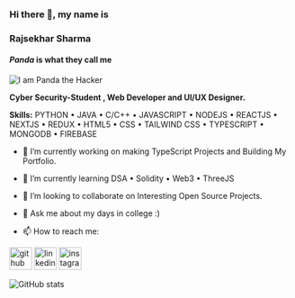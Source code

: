 ### Hi there 👋, my name is 
### Rajsekhar Sharma
#### ***Panda*** is what they call me
![I am Panda the Hacker](https://c.tenor.com/lNtmoshuUI8AAAAi/bahroo-hacker.gif)

**Cyber Security-Student , Web Developer and UI/UX Designer.**

**Skills:** PYTHON • JAVA • C/C++ • JAVASCRIPT • NODEJS • REACTJS • NEXTJS • REDUX • HTML5 • CSS • TAILWIND CSS • TYPESCRIPT • MONGODB • FIREBASE

- 🔭 I’m currently working on making TypeScript Projects and Building My Portfolio. 
- 🌱 I’m currently learning DSA • Solidity • Web3 • ThreeJS 
- 👯 I’m looking to collaborate on Interesting Open Source Projects. 
- 💬 Ask me about my days in college :) 


- 📫 How to reach me:

[<img src="https://img.icons8.com/color/50/ffffff/linkedin.png" alt='github' height='40'>](https://www.linkedin.com/in/hrs2306/)  [<img src="https://img.icons8.com/color/48/ffffff/instagram-new--v1.png" alt='linkedin' height='40'>](https://www.instagram.com/the_raj_you_know/)  [<img src="https://img.icons8.com/color/48/000000/gmail-new.png" alt='instagram' height='40'>](mailto:raj23june2001@gmail.com)  

![GitHub stats](https://github-readme-stats.vercel.app/api?username=PandaPrince19&show_icons=true&theme=cobalt)  

